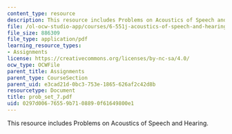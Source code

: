 ```yaml
---
content_type: resource
description: This resource includes Problems on Acoustics of Speech and Hearing.
file: /ol-ocw-studio-app/courses/6-551j-acoustics-of-speech-and-hearing-fall-2004/0297d00676559b7108890f61649800e1_prob_set_7.pdf
file_size: 886309
file_type: application/pdf
learning_resource_types:
- Assignments
license: https://creativecommons.org/licenses/by-nc-sa/4.0/
ocw_type: OCWFile
parent_title: Assignments
parent_type: CourseSection
parent_uid: e3cad21d-0bc3-753e-1865-626af2c42d8b
resourcetype: Document
title: prob_set_7.pdf
uid: 0297d006-7655-9b71-0889-0f61649800e1
---
```

This resource includes Problems on Acoustics of Speech and Hearing.
